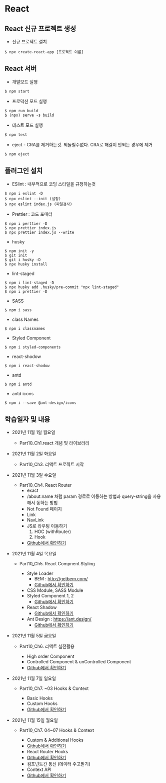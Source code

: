 # React

## React 신규 프로젝트 생성

- 신규 프로젝트 설치

```git
$ npx create-react-app [프로젝트 이름]
```

## React 서버

- 개발모드 실행

```git
$ npm start
```

- 프로덕션 모드 실행

```git
$ npm run build
$ (npx) serve -s build
```

- 테스트 모드 실행

```git
$ npm test
```

- eject - CRA를 제거하는것. 되돌릴수없다. CRA로 해결이 안되는 경우에 제거

```git
$ npm eject
```

## 플러그인 설치

- ESlint : 내부적으로 코딩 스타일을 규정하는것

```git
$ npm i eslint -D
$ npx eslint --init (설정)
$ npx eslint index.js (파일검사)
```

- Prettier : 코드 포매터

```git
$ npm i perttier -D
$ npx prettier index.js
$ npx prettier index.js --write
```

- husky

```git
$ npm init -y
$ git init
$ git i husky -D
$ npx husky install
```

- lint-staged

```git
$ npm i lint-staged -D
$ npx husky add .husky/pre-commit "npx lint-staged"
$ npm i prettier -D
```

- SASS

```git
$ npm i sass
```

- class Names

```git
$ npm i classnames
```

- Styled Component

```git
$ npm i styled-components
```

- react-shodow

```git
$ npm i react-shodow
```

- antd

```git
$ npm i antd
```

- antd icons

```git
$ npm i --save @ant-design/icons
```

## 학습일자 및 내용

- 2021년 11월 1일 월요일

  - Part10_Ch1.react 개념 및 라이브러리

- 2021년 11월 2일 화요일

  - Part10_Ch3. 리액트 프로젝트 시작

- 2021년 11월 3일 수요일

  - Part10_Ch4. React Router
    - exact
    - /about:name 처럼 param 경로로 이동하는 방법과 query-string을 사용해서 동하는 방법
    - Not Found 페이지
    - Link
    - NavLink
    - JS로 라우팅 이동하기
      1. HOC (withRouter)
      1. Hook
    - [Github에서 확인하기](https://github.com/choi-solyi/startReact/tree/master/react-router-example)

- 2021년 11월 4일 목요일

  - Part10_Ch5. React Compnent Styling

    - Style Loader
      - BEM : http://getbem.com/
      - [Github에서 확인하기](https://github.com/choi-solyi/startReact/tree/master/style-loaders-example)
    - CSS Module, SASS Module
    - Styled Component 1, 2
      - [Github에서 확인하기](https://github.com/choi-solyi/startReact/tree/master/styled-components-example)
    - React Shadow
      - [Github에서 확인하기](https://github.com/choi-solyi/startReact/tree/master/react-shadow-example)
    - Ant Design : https://ant.design/
      - [Github에서 확인하기](https://github.com/choi-solyi/startReact/tree/master/antd-example)

- 2021년 11월 5일 금요일

  - Part10_Ch6. 리액트 실전활용

    - High order Component
    - Controlled Component & unControlled Component
    - [Github에서 확인하기](https://github.com/choi-solyi/startReact/tree/master/controlled-uncontrolled-example)

- 2021년 11월 7일 일요일

  - Part10_Ch7. ~03 Hooks & Context

    - Basic Hooks
    - Custom Hooks
    - [Github에서 확인하기](https://github.com/choi-solyi/startReact/tree/master/react-hooks-example)

- 2021년 11월 15일 월요일

  - Part10_Ch7. 04~07 Hooks & Context

    - Custom & Additional Hooks
    - [Github에서 확인하기](https://github.com/choi-solyi/startReact/tree/master/react-hooks-example)
    - React Router Hooks
    - [Github에서 확인하기](https://github.com/choi-solyi/startReact/tree/master/react-router-example)
    - 컴포넌트간 통신 (데이터 주고받기)
    - Context API
    - [Github에서 확인하기](https://github.com/choi-solyi/startReact/tree/master/react-context-example)
